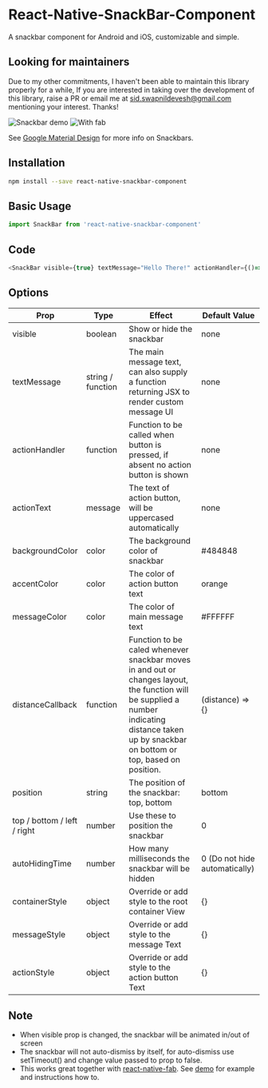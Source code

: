 # React-Native-SnackBar-Component
A snackbar component for Android and iOS, customizable and simple.

## Looking for maintainers  
Due to my other commitments, I haven't been able to maintain this library properly for a while,
If you are interested in taking over the development of this library, raise a PR or email me at sid.swapnildevesh@gmail.com mentioning your interest. Thanks!

![Snackbar demo](https://media.giphy.com/media/zChTSWog7TNmM/giphy.gif)
![With fab](https://media.giphy.com/media/6oCCk98unakbC/giphy.gif)

See [Google Material Design](https://material.io/guidelines/components/snackbars-toasts.html) for more info on Snackbars.

## Installation

```sh
npm install --save react-native-snackbar-component
```

## Basic Usage

```javascript
import SnackBar from 'react-native-snackbar-component'
```

## Code

```js
<SnackBar visible={true} textMessage="Hello There!" actionHandler={()=>{console.log("snackbar button clicked!")}} actionText="let's go"/>
```
## Options
| Prop        | Type           | Effect  | Default Value |
| ------------- |-------------| -----| -----|
| visible | boolean | Show or hide the snackbar | none |
| textMessage | string / function | The main message text, can also supply a function returning JSX to render custom message UI | none |
| actionHandler | function | Function to be called when button is pressed, if absent no action button is shown | none |
| actionText | message | The text of action button, will be uppercased automatically | none |
| backgroundColor | color | The background color of snackbar | #484848 |
| accentColor | color | The color of action button text | orange |
| messageColor | color | The color of main message text | #FFFFFF |
| distanceCallback | function | Function to be caled whenever snackbar moves in and out or changes layout, the function will be supplied a number indicating distance taken up by snackbar on bottom or top, based on position. | (distance) => {} |
| position | string | The position of the snackbar: top, bottom | bottom |
| top / bottom / left / right | number | Use these to position the snackbar | 0 |
| autoHidingTime | number | How many milliseconds the snackbar will be hidden | 0 (Do not hide automatically) |
| containerStyle | object | Override or add style to the root container View | {} |
| messageStyle | object | Override or add style to the message Text | {} |
| actionStyle | object | Override or add style to the action button Text | {} |

## Note

* When visible prop is changed, the snackbar will be animated in/out of screen
* The snackbar will not auto-dismiss by itself, for auto-dismiss use setTimeout() and change value passed to prop to false. 
* This works great together with [react-native-fab](https://github.com/SiDevesh/React-Native-FAB). See [demo](https://github.com/SiDevesh/snackbar-and-fab-demo) for example and instructions how to.
